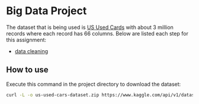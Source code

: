 # Big Data Project
The dataset that is being used is [US Used Cards](https://www.kaggle.com/datasets/ananaymital/us-used-cars-dataset) with about 3 million records where each record has 66 columns. Below are listed each step for this assignment:
- [data cleaning]()

## How to use
Execute this command in the project directory to download the dataset:
```bash
curl -L -o us-used-cars-dataset.zip https://www.kaggle.com/api/v1/datasets/download/ananaymital/us-used-cars-dataset
```
